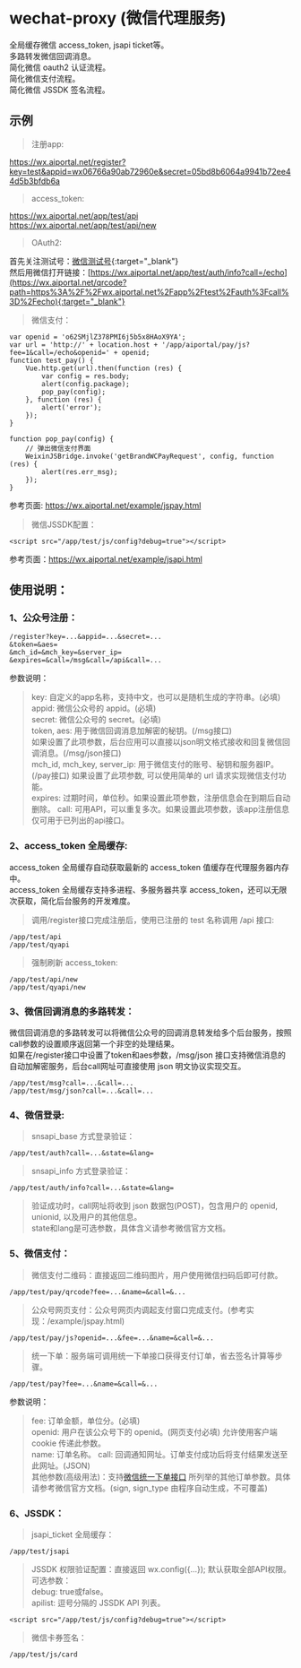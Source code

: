 # wechat-proxy (微信代理服务)

全局缓存微信 access_token, jsapi ticket等。  
多路转发微信回调消息。  
简化微信 oauth2 认证流程。  
简化微信支付流程。  
简化微信 JSSDK 签名流程。  

## 示例

> 注册app:
  
  https://wx.aiportal.net/register?key=test&appid=wx06766a90ab72960e&secret=05bd8b6064a9941b72ee44d5b3bfdb6a

> access_token:   
  
  https://wx.aiportal.net/app/test/api  
  https://wx.aiportal.net/app/test/api/new
  
> OAuth2:  
  
  首先关注测试号：[微信测试号](http://mmbiz.qpic.cn/mmbiz_jpg/lgEc2N7A7WB5fepEujANMWCLDLGCZjKX2EqjWXObAMN85Jdo7L4h8MuMpecvQWicViawn7nW3YlcRmvzhNjGLscA/0){:target="_blank"}  
  然后用微信打开链接：[https://wx.aiportal.net/app/test/auth/info?call=/echo](https://wx.aiportal.net/qrcode?path=https%3A%2F%2Fwx.aiportal.net%2Fapp%2Ftest%2Fauth%3Fcall%3D%2Fecho){:target="_blank"}

> 微信支付：
  
    var openid = 'o62SMjlZ378PMI6j5b5x8HAoX9YA';
    var url = 'http://' + location.host + '/app/aiportal/pay/js?fee=1&call=/echo&openid=' + openid;
    function test_pay() {
        Vue.http.get(url).then(function (res) {
            var config = res.body;
            alert(config.package);
            pop_pay(config);
        }, function (res) {
            alert('error');
        });
    }

    function pop_pay(config) {
        // 弹出微信支付界面
        WeixinJSBridge.invoke('getBrandWCPayRequest', config, function (res) {
            alert(res.err_msg);
        });
    }
    
  参考页面: <https://wx.aiportal.net/example/jspay.html>

> 微信JSSDK配置：

    <script src="/app/test/js/config?debug=true"></script>

  参考页面：<https://wx.aiportal.net/example/jsapi.html>

## 使用说明：

### 1、公众号注册：
    /register?key=...&appid=...&secret=...
    &token=&aes=
    &mch_id=&mch_key=&server_ip=
	&expires=&call=/msg&call=/api&call=...

参数说明：  
 > key: 自定义的app名称，支持中文，也可以是随机生成的字符串。(必填)   
 > appid: 微信公众号的 appid。(必填)  
 > secret: 微信公众号的 secret。(必填)  
 > token, aes: 用于微信回调消息加解密的秘钥。(/msg接口)  
 如果设置了此项参数，后台应用可以直接以json明文格式接收和回复微信回调消息。(/msg/json接口)   
 > mch_id, mch_key, server_ip: 用于微信支付的账号、秘钥和服务器IP。(/pay接口)
 如果设置了此项参数, 可以使用简单的 url 请求实现微信支付功能。  
 > expires: 过期时间，单位秒。如果设置此项参数，注册信息会在到期后自动删除。
 > call: 可用API，可以重复多次。如果设置此项参数，该app注册信息仅可用于已列出的api接口。
 
### 2、access_token 全局缓存:
access_token 全局缓存自动获取最新的 access_token 值缓存在代理服务器内存中。  
access_token 全局缓存支持多进程、多服务器共享 access_token，还可以无限次获取，简化后台服务的开发难度。

> 调用/register接口完成注册后，使用已注册的 test 名称调用 /api 接口:

    /app/test/api
    /app/test/qyapi

> 强制刷新 access_token:  

    /app/test/api/new
    /app/test/qyapi/new

### 3、微信回调消息的多路转发：  

微信回调消息的多路转发可以将微信公众号的回调消息转发给多个后台服务，按照call参数的设置顺序返回第一个非空的处理结果。  
如果在/register接口中设置了token和aes参数，/msg/json 接口支持微信消息的自动加解密服务，后台call网址可直接使用 json 明文协议实现交互。    

    /app/test/msg?call=...&call=...  
    /app/test/msg/json?call=...&call=...

### 4、微信登录:

> snsapi_base 方式登录验证：  
    
    /app/test/auth?call=...&state=&lang=

> snsapi_info 方式登录验证：

    /app/test/auth/info?call=...&state=&lang=

> 验证成功时，call网址将收到 json 数据包(POST)，包含用户的 openid, unionid, 以及用户的其他信息。  
> state和lang是可选参数，具体含义请参考微信官方文档。  

### 5、微信支付：

>微信支付二维码：直接返回二维码图片，用户使用微信扫码后即可付款。
    
    /app/test/pay/qrcode?fee=...&name=&call=&...
    
>公众号网页支付：公众号网页内调起支付窗口完成支付。(参考实现：/example/jspay.html)
    
    /app/test/pay/js?openid=...&fee=...&name=&call=&...

>统一下单：服务端可调用统一下单接口获得支付订单，省去签名计算等步骤。

    /app/test/pay?fee=...&name=&call=&...

参数说明：
> fee: 订单金额，单位分。(必填)  
> openid: 用户在该公众号下的 openid。(网页支付必填) 允许使用客户端 cookie 传递此参数。  
> name: 订单名称。
> call: 回调通知网址。订单支付成功后将支付结果发送至此网址。(JSON)  
> 其他参数(高级用法)：支持[微信统一下单接口](https://www.google.com.hk/url?sa=t&rct=j&q=&esrc=s&source=web&cd=1&ved=0ahUKEwiToMqf1aPWAhWLxrwKHZEMBXEQFggnMAA&url=https%3A%2F%2Fpay.weixin.qq.com%2Fwiki%2Fdoc%2Fapi%2Fjsapi.php%3Fchapter%3D9_1&usg=AFQjCNEaVYHJTMZBzBO8zk_BbWFVCKfXwQ)
所列举的其他订单参数。具体请参考微信官方文档。(sign, sign_type 由程序自动生成，不可覆盖)

### 6、JSSDK：

> jsapi_ticket 全局缓存：

    /app/test/jsapi

> JSSDK 权限验证配置：直接返回 wx.config({...}); 默认获取全部API权限。  
> 可选参数：  
> debug: true或false。  
> apilist: 逗号分隔的 JSSDK API 列表。

    <script src="/app/test/js/config?debug=true"></script>

> 微信卡券签名：
   
    /app/test/js/card
   
